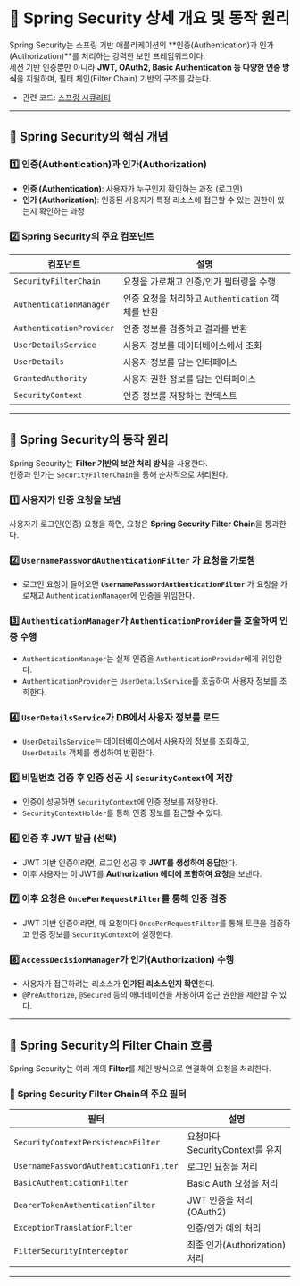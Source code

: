 # 🔐 Spring Security 상세 개요 및 동작 원리

Spring Security는 스프링 기반 애플리케이션의 **인증(Authentication)과 인가(Authorization)**를 처리하는 강력한 보안 프레임워크이다.  
세션 기반 인증뿐만 아니라 **JWT, OAuth2, Basic Authentication 등 다양한 인증 방식**을 지원하며, 필터 체인(Filter Chain) 기반의 구조를 갖는다.

- 관련 코드: [스프링 시큐리티](code/SpringSecurityCodes.md)

---

## 📌 Spring Security의 핵심 개념

### 1️⃣ **인증(Authentication)과 인가(Authorization)**
- **인증 (Authentication)**: 사용자가 누구인지 확인하는 과정 (로그인)
- **인가 (Authorization)**: 인증된 사용자가 특정 리소스에 접근할 수 있는 권한이 있는지 확인하는 과정

### 2️⃣ **Spring Security의 주요 컴포넌트**
| 컴포넌트 | 설명 |
|---------|-------------------------|
| `SecurityFilterChain` | 요청을 가로채고 인증/인가 필터링을 수행 |
| `AuthenticationManager` | 인증 요청을 처리하고 `Authentication` 객체를 반환 |
| `AuthenticationProvider` | 인증 정보를 검증하고 결과를 반환 |
| `UserDetailsService` | 사용자 정보를 데이터베이스에서 조회 |
| `UserDetails` | 사용자 정보를 담는 인터페이스 |
| `GrantedAuthority` | 사용자 권한 정보를 담는 인터페이스 |
| `SecurityContext` | 인증 정보를 저장하는 컨텍스트 |

---

## 🔄 Spring Security의 **동작 원리**
Spring Security는 **Filter 기반의 보안 처리 방식**을 사용한다.  
인증과 인가는 `SecurityFilterChain`을 통해 순차적으로 처리된다.

### **1️⃣ 사용자가 인증 요청을 보냄**
사용자가 로그인(인증) 요청을 하면, 요청은 **Spring Security Filter Chain**을 통과한다.

### **2️⃣ `UsernamePasswordAuthenticationFilter` 가 요청을 가로챔**
- 로그인 요청이 들어오면 **`UsernamePasswordAuthenticationFilter`** 가 요청을 가로채고 `AuthenticationManager`에 인증을 위임한다.

### **3️⃣ `AuthenticationManager`가 `AuthenticationProvider`를 호출하여 인증 수행**
- `AuthenticationManager`는 실제 인증을 `AuthenticationProvider`에게 위임한다.
- `AuthenticationProvider`는 `UserDetailsService`를 호출하여 사용자 정보를 조회한다.

### **4️⃣ `UserDetailsService`가 DB에서 사용자 정보를 로드**
- `UserDetailsService`는 데이터베이스에서 사용자의 정보를 조회하고, `UserDetails` 객체를 생성하여 반환한다.

### **5️⃣ 비밀번호 검증 후 인증 성공 시 `SecurityContext`에 저장**
- 인증이 성공하면 `SecurityContext`에 인증 정보를 저장한다.
- `SecurityContextHolder`를 통해 인증 정보를 접근할 수 있다.

### **6️⃣ 인증 후 JWT 발급 (선택)**
- JWT 기반 인증이라면, 로그인 성공 후 **JWT를 생성하여 응답**한다.
- 이후 사용자는 이 JWT를 **Authorization 헤더에 포함하여 요청**을 보낸다.

### **7️⃣ 이후 요청은 `OncePerRequestFilter`를 통해 인증 검증**
- JWT 기반 인증이라면, 매 요청마다 `OncePerRequestFilter`를 통해 토큰을 검증하고 인증 정보를 `SecurityContext`에 설정한다.

### **8️⃣ `AccessDecisionManager`가 인가(Authorization) 수행**
- 사용자가 접근하려는 리소스가 **인가된 리소스인지 확인**한다.
- `@PreAuthorize`, `@Secured` 등의 애너테이션을 사용하여 접근 권한을 제한할 수 있다.

---

## 📌 Spring Security의 **Filter Chain 흐름**
Spring Security는 여러 개의 **Filter**를 체인 방식으로 연결하여 요청을 처리한다.

### 🔽 **Spring Security Filter Chain의 주요 필터**
| 필터 | 설명 |
|------|-------------------------------|
| `SecurityContextPersistenceFilter` | 요청마다 SecurityContext를 유지 |
| `UsernamePasswordAuthenticationFilter` | 로그인 요청을 처리 |
| `BasicAuthenticationFilter` | Basic Auth 요청을 처리 |
| `BearerTokenAuthenticationFilter` | JWT 인증을 처리 (OAuth2) |
| `ExceptionTranslationFilter` | 인증/인가 예외 처리 |
| `FilterSecurityInterceptor` | 최종 인가(Authorization) 처리 |

---
